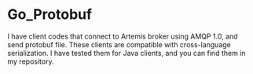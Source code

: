 # Go_Protobuf

I have client codes that connect to Artemis broker using AMQP 1.0, and send protobuf file. These clients are compatible with cross-language serialization. I have tested them for Java clients, and you can find them in my repository.